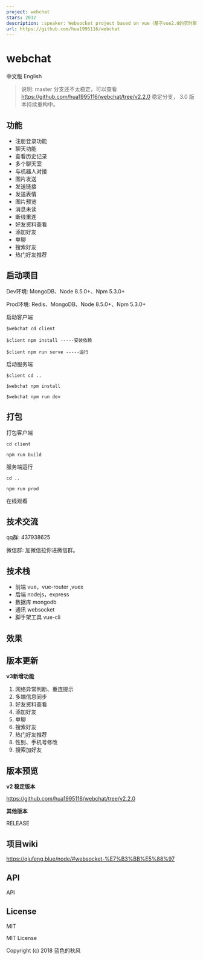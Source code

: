 ```yaml
---
project: webchat
stars: 2032
description: :speaker: Websocket project based on vue（基于vue2.0的实时聊天项目）
url: https://github.com/hua1995116/webchat
---
```


webchat
=======

中文版 English

> 说明: master 分支还不太稳定，可以查看 https://github.com/hua1995116/webchat/tree/v2.2.0 稳定分支， 3.0 版本持续重构中。

功能
--

-   注册登录功能
-   聊天功能
-   查看历史记录
-   多个聊天室
-   与机器人对接
-   图片发送
-   发送链接
-   发送表情
-   图片预览
-   消息未读
-   断线重连
-   好友资料查看
-   添加好友
-   单聊
-   搜索好友
-   热门好友推荐

启动项目
----

Dev环境: MongoDB、Node 8.5.0+、Npm 5.3.0+

Prod环境: Redis、MongoDB、Node 8.5.0+、Npm 5.3.0+

启动客户端

```
$webchat cd client

$client npm install -----安装依赖

$client npm run serve -----运行

```

启动服务端

```
$client cd ..

$webchat npm install

$webchat npm run dev
```

打包
--

打包客户端

```
cd client

npm run build
```

服务端运行

```
cd ..

npm run prod
```

在线观看

技术交流
----

qq群: 437938625

微信群: 加微信拉你进微信群。

技术栈
---

-   前端 vue，vue-router ,vuex
-   后端 nodejs，express
-   数据库 mongodb
-   通讯 websocket
-   脚手架工具 vue-cli

效果
--

版本更新
----

**v3新增功能**

1.  网络异常判断、重连提示
2.  多端信息同步
3.  好友资料查看
4.  添加好友
5.  单聊
6.  搜索好友
7.  热门好友推荐
8.  性别、手机号修改
9.  搜索加好友

版本预览
----

**v2 稳定版本**

https://github.com/hua1995116/webchat/tree/v2.2.0

**其他版本**

RELEASE

项目wiki
------

https://qiufeng.blue/node/#websocket-%E7%B3%BB%E5%88%97

API
---

API

License
-------

MIT

MIT License

Copyright (c) 2018 蓝色的秋风
